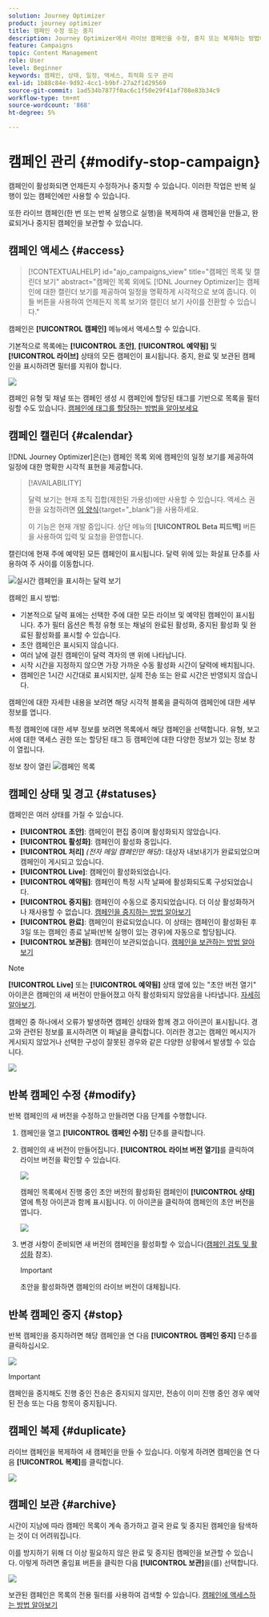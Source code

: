 ```yaml
---
solution: Journey Optimizer
product: journey optimizer
title: 캠페인 수정 또는 중지
description: Journey Optimizer에서 라이브 캠페인을 수정, 중지 또는 복제하는 방법에 대해 알아봅니다
feature: Campaigns
topic: Content Management
role: User
level: Beginner
keywords: 캠페인, 상태, 일정, 액세스, 최적화 도구 관리
exl-id: 1b88c84e-9d92-4cc1-b9bf-27a2f1d29569
source-git-commit: 1ad534b7877f0ac6c1f50e29f41af708e83b34c9
workflow-type: tm+mt
source-wordcount: '868'
ht-degree: 5%

---
```


# 캠페인 관리 {#modify-stop-campaign}

캠페인이 활성화되면 언제든지 수정하거나 중지할 수 있습니다. 이러한 작업은 반복 실행이 있는 캠페인에만 사용할 수 있습니다.

또한 라이브 캠페인(한 번 또는 반복 실행으로 실행)을 복제하여 새 캠페인을 만들고, 완료되거나 중지된 캠페인을 보관할 수 있습니다.

## 캠페인 액세스 {#access}

>[!CONTEXTUALHELP]
>id="ajo_campaigns_view"
>title="캠페인 목록 및 캘린더 보기"
>abstract="캠페인 목록 외에도 [!DNL Journey Optimizer]는 캠페인에 대한 캘린더 보기를 제공하여 일정을 명확하게 시각적으로 보여 줍니다. 이들 버튼을 사용하여 언제든지 목록 보기와 캘린더 보기 사이를 전환할 수 있습니다."

캠페인은 **[!UICONTROL 캠페인]** 메뉴에서 액세스할 수 있습니다.

기본적으로 목록에는 **[!UICONTROL 초안]**, **[!UICONTROL 예약됨]** 및 **[!UICONTROL 라이브]** 상태의 모든 캠페인이 표시됩니다. 중지, 완료 및 보관된 캠페인을 표시하려면 필터를 지워야 합니다.

![](assets/create-campaign-list.png)

캠페인 유형 및 채널 또는 캠페인 생성 시 캠페인에 할당된 태그를 기반으로 목록을 필터링할 수도 있습니다. [캠페인에 태그를 할당하는 방법을 알아보세요](create-campaign.md#create)

## 캠페인 캘린더 {#calendar}

[!DNL Journey Optimizer]은(는) 캠페인 목록 외에 캠페인의 일정 보기를 제공하여 일정에 대한 명확한 시각적 표현을 제공합니다.

>[!AVAILABILITY]
>
>달력 보기는 현재 조직 집합(제한된 가용성)에만 사용할 수 있습니다. 액세스 권한을 요청하려면 [이 양식](https://forms.cloud.microsoft/r/FC49afuJVi){target=”_blank”}을 사용하세요.
>
>이 기능은 현재 개발 중입니다. 상단 메뉴의 **[!UICONTROL Beta 피드백]** 버튼을 사용하여 입력 및 요청을 환영합니다.

캘린더에 현재 주에 예약된 모든 캠페인이 표시됩니다. 달력 위에 있는 화살표 단추를 사용하여 주 사이를 이동합니다.

![실시간 캠페인을 표시하는 달력 보기](assets/campaigns-timeline.png)

캠페인 표시 방법:

* 기본적으로 달력 표에는 선택한 주에 대한 모든 라이브 및 예약된 캠페인이 표시됩니다. 추가 필터 옵션은 특정 유형 또는 채널의 완료된 활성화, 중지된 활성화 및 완료된 활성화를 표시할 수 있습니다.
* 초안 캠페인은 표시되지 않습니다.
* 여러 날에 걸친 캠페인이 달력 격자의 맨 위에 나타납니다.
* 시작 시간을 지정하지 않으면 가장 가까운 수동 활성화 시간이 달력에 배치됩니다.
* 캠페인은 1시간 시간대로 표시되지만, 실제 전송 또는 완료 시간은 반영되지 않습니다.

캠페인에 대한 자세한 내용을 보려면 해당 시각적 블록을 클릭하여 캠페인에 대한 세부 정보를 엽니다.

특정 캠페인에 대한 세부 정보를 보려면 목록에서 해당 캠페인을 선택합니다. 유형, 보고서에 대한 액세스 권한 또는 할당된 태그 등 캠페인에 대한 다양한 정보가 있는 정보 창이 열립니다.

정보 창이 열린 ![캠페인 목록](assets/campaign-rail.png)

## 캠페인 상태 및 경고 {#statuses}

캠페인은 여러 상태를 가질 수 있습니다.

* **[!UICONTROL 초안]**: 캠페인이 편집 중이며 활성화되지 않았습니다.
* **[!UICONTROL 활성화]**: 캠페인이 활성화 중입니다.
* **[!UICONTROL 처리]** *(전자 메일 캠페인만 해당)*: 대상자 내보내기가 완료되었으며 캠페인이 게시되고 있습니다.
* **[!UICONTROL Live]**: 캠페인이 활성화되었습니다.
* **[!UICONTROL 예약됨]**: 캠페인이 특정 시작 날짜에 활성화되도록 구성되었습니다.
* **[!UICONTROL 중지됨]**: 캠페인이 수동으로 중지되었습니다. 더 이상 활성화하거나 재사용할 수 없습니다. [캠페인을 중지하는 방법 알아보기](modify-stop-campaign.md#stop)
* **[!UICONTROL 완료]**: 캠페인이 완료되었습니다. 이 상태는 캠페인이 활성화된 후 3일 또는 캠페인 종료 날짜(반복 실행이 있는 경우)에 자동으로 할당됩니다.
* **[!UICONTROL 보관됨]**: 캠페인이 보관되었습니다. [캠페인을 보관하는 방법 알아보기](modify-stop-campaign.md#archive)

>[!NOTE]
>
>**[!UICONTROL Live]** 또는 **[!UICONTROL 예약됨]** 상태 옆에 있는 &quot;초안 버전 열기&quot; 아이콘은 캠페인의 새 버전이 만들어졌고 아직 활성화되지 않았음을 나타냅니다. [자세히 알아보기](modify-stop-campaign.md#modify).

캠페인 중 하나에서 오류가 발생하면 캠페인 상태와 함께 경고 아이콘이 표시됩니다. 경고와 관련된 정보를 표시하려면 이 패널을 클릭합니다. 이러한 경고는 캠페인 메시지가 게시되지 않았거나 선택한 구성이 잘못된 경우와 같은 다양한 상황에서 발생할 수 있습니다.

![](assets/campaign-alerts.png)

## 반복 캠페인 수정 {#modify}

반복 캠페인의 새 버전을 수정하고 만들려면 다음 단계를 수행합니다.

1. 캠페인을 열고 **[!UICONTROL 캠페인 수정]** 단추를 클릭합니다.

1. 캠페인의 새 버전이 만들어집니다. **[!UICONTROL 라이브 버전 열기]**&#x200B;를 클릭하여 라이브 버전을 확인할 수 있습니다.

   ![](assets/create-campaign-draft.png)

   캠페인 목록에서 진행 중인 초안 버전의 활성화된 캠페인이 **[!UICONTROL 상태]** 열에 특정 아이콘과 함께 표시됩니다. 이 아이콘을 클릭하여 캠페인의 초안 버전을 엽니다.

   ![](assets/create-campaign-edit-list.png)

1. 변경 사항이 준비되면 새 버전의 캠페인을 활성화할 수 있습니다([캠페인 검토 및 활성화](create-campaign.md#review-activate) 참조).

   >[!IMPORTANT]
   >
   >초안을 활성화하면 캠페인의 라이브 버전이 대체됩니다.

## 반복 캠페인 중지 {#stop}

반복 캠페인을 중지하려면 해당 캠페인을 연 다음 **[!UICONTROL 캠페인 중지]** 단추를 클릭하십시오.

![](assets/create-campaign-stop.png)

>[!IMPORTANT]
>
>캠페인을 중지해도 진행 중인 전송은 중지되지 않지만, 전송이 이미 진행 중인 경우 예약된 전송 또는 다음 항목이 중지됩니다.

<!-- inbound campaign (inapp): can stop and resume -->

## 캠페인 복제 {#duplicate}

라이브 캠페인을 복제하여 새 캠페인을 만들 수 있습니다. 이렇게 하려면 캠페인을 연 다음 **[!UICONTROL 복제]**&#x200B;를 클릭합니다.

![](assets/create-campaign-duplicate.png)

## 캠페인 보관 {#archive}

시간이 지남에 따라 캠페인 목록이 계속 증가하고 결국 완료 및 중지된 캠페인을 탐색하는 것이 더 어려워집니다.

이를 방지하기 위해 더 이상 필요하지 않은 완료 및 중지된 캠페인을 보관할 수 있습니다. 이렇게 하려면 줄임표 버튼을 클릭한 다음 **[!UICONTROL 보관]**&#x200B;을(를) 선택합니다.

![](assets/create-campaign-archive.png)

보관된 캠페인은 목록의 전용 필터를 사용하여 검색할 수 있습니다. [캠페인에 액세스하는 방법 알아보기](get-started-with-campaigns.md#access)
